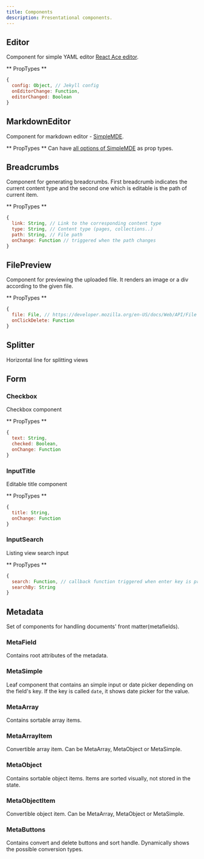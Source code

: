 ```yaml
---
title: Components
description: Presentational components.
---
```


## Editor

Component for simple YAML editor [React Ace editor](https://github.com/securingsincity/react-ace).

** PropTypes **

```javascript
{
  config: Object, // Jekyll config
  onEditorChange: Function,
  editorChanged: Boolean
}
```

## MarkdownEditor

Component for markdown editor - [SimpleMDE](https://simplemde.com/).

** PropTypes **
Can have [all options of SimpleMDE](https://github.com/NextStepWebs/simplemde-markdown-editor#configuration) as prop types.

## Breadcrumbs

Component for generating breadcrumbs. First breadcrumb indicates the current content
type and the second one which is editable is the path of current item.

** PropTypes **

```javascript
{
  link: String, // Link to the corresponding content type
  type: String, // Content type (pages, collections..)
  path: String, // File path
  onChange: Function // triggered when the path changes
}
```

## FilePreview

Component for previewing the uploaded file. It renders an image or a div according to
the given file.

** PropTypes **

```javascript
{
  file: File, // https://developer.mozilla.org/en-US/docs/Web/API/File
  onClickDelete: Function
}
```

## Splitter

Horizontal line for splitting views

## Form

### Checkbox

Checkbox component

** PropTypes **

```javascript
{
  text: String,
  checked: Boolean,
  onChange: Function
}
```

### InputTitle

Editable title component

** PropTypes **

```javascript
{
  title: String,
  onChange: Function
}
```

### InputSearch

Listing view search input

** PropTypes **

```javascript
{
  search: Function, // callback function triggered when enter key is pressed
  searchBy: String
}
```

## Metadata

Set of components for handling documents' front matter(metafields).

### MetaField

Contains root attributes of the metadata.

### MetaSimple

Leaf component that contains an simple input or date picker depending on the field's
key. If the key is called `date`, it shows date picker for the value.

### MetaArray

Contains sortable array items.

### MetaArrayItem

Convertible array item. Can be MetaArray, MetaObject or MetaSimple.

### MetaObject

Contains sortable object items. Items are sorted visually, not stored in the state.

### MetaObjectItem

Convertible object item. Can be MetaArray, MetaObject or MetaSimple.

### MetaButtons

Contains convert and delete buttons and sort handle. Dynamically shows the possible
conversion types.
